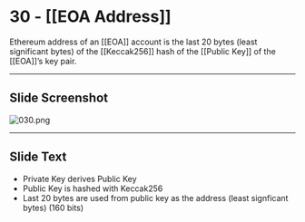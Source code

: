 # 30 - [[EOA Address]]

Ethereum address of an [[EOA]] account is the last 20 bytes (least significant bytes) of the [[Keccak256]] hash of the [[Public Key]] of the [[EOA]]’s key pair.

___
## Slide Screenshot
![030.png](../images/ethereum101/030.png)
___
## Slide Text
- Private Key derives Public Key
- Public Key is hashed with Keccak256
- Last 20 bytes are used from public key as the address (least signficant bytes) (160 bits) 
